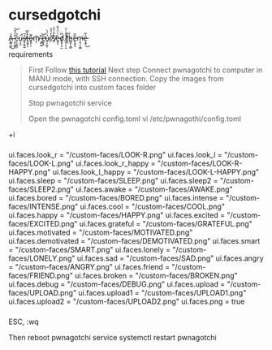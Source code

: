 # cursedgotchi
A̵̢̳̹̳̾͜ ̷̧͎͚͙̐̍̉̄͝c̵̦̩͓̼̗̀̉ù̴̖̞̯̚ś̷̭̗̼̞̰̅̕t̶̢̰̟͕̂͒͆o̶̭̥̠̩͌m̸̤̜̄ ̴̧̻͚͂͝c̶̺̩̭̈̕ủ̴̡͔̼͙̈́̀r̸̔̒̊̌͘ͅs̸̢͋̎͑͐̄è̵̱̞̗͗́̈́͋ḑ̸͓͔̗̫͆̈ ̸͕̦͕̩̯̽̊̇͑̆ẗ̸͔̤̌h̵͇͓̦̖̻͋ȅ̵͓̝̬̝̃m̶̧͉̹̖͇͘e̵͉̱̟̔̅͜

requirements
>First
>Follow [this tutorial](https://github.com/roodriiigooo/PWNAGOTCHI-CUSTOM-FACES-MOD/tree/main#pwnagotchi-v155---custom-faces-mod-_)
Next step
> Connect pwnagotchi to computer in MANU mode, with SSH connection.
> Copy the images from cursedgotchi into custom faces folder
>
>Stop pwnagotchi service
>
>Open the pwnagotchi config.toml
>vi /etc/pwnagothi/config.toml
>
+i
###
ui.faces.look_r = "/custom-faces/LOOK-R.png"
ui.faces.look_l = "/custom-faces/LOOK-L.png"
ui.faces.look_r_happy = "/custom-faces/LOOK-R-HAPPY.png"
ui.faces.look_l_happy = "/custom-faces/LOOK-L-HAPPY.png"
ui.faces.sleep = "/custom-faces/SLEEP.png"
ui.faces.sleep2 = "/custom-faces/SLEEP2.png"
ui.faces.awake = "/custom-faces/AWAKE.png"
ui.faces.bored = "/custom-faces/BORED.png"
ui.faces.intense = "/custom-faces/INTENSE.png"
ui.faces.cool = "/custom-faces/COOL.png"
ui.faces.happy = "/custom-faces/HAPPY.png"
ui.faces.excited = "/custom-faces/EXCITED.png"
ui.faces.grateful = "/custom-faces/GRATEFUL.png"
ui.faces.motivated = "/custom-faces/MOTIVATED.png"
ui.faces.demotivated = "/custom-faces/DEMOTIVATED.png"
ui.faces.smart = "/custom-faces/SMART.png"
ui.faces.lonely = "/custom-faces/LONELY.png"
ui.faces.sad = "/custom-faces/SAD.png"
ui.faces.angry = "/custom-faces/ANGRY.png"
ui.faces.friend = "/custom-faces/FRIEND.png"
ui.faces.broken = "/custom-faces/BROKEN.png"
ui.faces.debug = "/custom-faces/DEBUG.png"
ui.faces.upload = "/custom-faces/UPLOAD.png"
ui.faces.upload1 = "/custom-faces/UPLOAD1.png"
ui.faces.upload2 = "/custom-faces/UPLOAD2.png"
ui.faces.png = true
###
ESC, :wq

Then reboot pwnagotchi service
systemctl restart pwnagotchi
